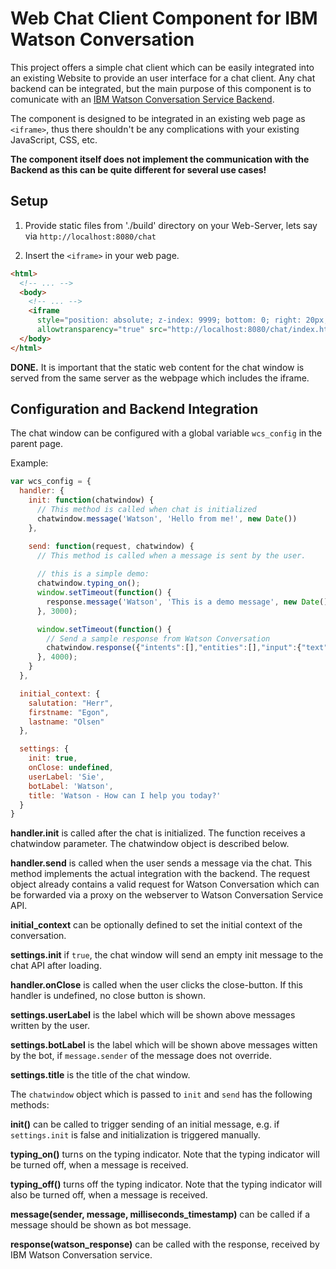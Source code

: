 # Web Chat Client Component for IBM Watson Conversation

This project offers a simple chat client which can be easily integrated into an existing Website to provide an user interface for a chat client. Any chat backend can be integrated, but the main purpose of this component is to comunicate with an [IBM Watson Conversation Service Backend](https://www.ibm.com/watson/services/conversation/).

The component is designed to be integrated in an existing web page as `<iframe>`, thus there shouldn't be any complications with your existing JavaScript, CSS, etc.

**The component itself does not implement the communication with the Backend as this can be quite different for several use cases!**

## Setup

1. Provide static files from './build' directory on your Web-Server, lets say via `http://localhost:8080/chat`

2. Insert the `<iframe>` in your web page.

  ```html
  <html>
    <!-- ... -->
    <body>
      <!-- ... -->
      <iframe 
        style="position: absolute; z-index: 9999; bottom: 0; right: 20px; width: 300px; height: 420px; background: transparent none;"
        allowtransparency="true" src="http://localhost:8080/chat/index.html"></iframe>
    </body>
  </html>
  ```

**DONE.** It is important that the static web content for the chat window is served from the same server as the webpage which includes the iframe.

## Configuration and Backend Integration

The chat window can be configured with a global variable `wcs_config` in the parent page.

Example: 

```javascript
var wcs_config = {
  handler: {
    init: function(chatwindow) {
      // This method is called when chat is initialized
      chatwindow.message('Watson', 'Hello from me!', new Date())
    },

    send: function(request, chatwindow) {
      // This method is called when a message is sent by the user.
      
      // this is a simple demo:
      chatwindow.typing_on();
      window.setTimeout(function() {
        response.message('Watson', 'This is a demo message', new Date());
      }, 3000); 

      window.setTimeout(function() {
        // Send a sample response from Watson Conversation
        chatwindow.response({"intents":[],"entities":[],"input":{"text":"Hello"},"output":{"text":["Ich habe Sie nicht verstanden. Bitte formulieren Sie Ihre Aussage neu."],"nodes_visited":["Andernfalls"],"log_messages":[]},"context":{"conversation_id":"a5133615-eb02-4cc6-9a3d-f86803f3bccf","system":{"dialog_stack":[{"dialog_node":"root"}],"dialog_turn_counter":1,"dialog_request_counter":1,"_node_output_map":{"Andernfalls":[0]},"branch_exited":true,"branch_exited_reason":"completed"}}});
      }, 4000);
    }
  },

  initial_context: {
    salutation: "Herr",
    firstname: "Egon",
    lastname: "Olsen"
  },

  settings: {
    init: true,
    onClose: undefined,
    userLabel: 'Sie',
    botLabel: 'Watson',
    title: 'Watson - How can I help you today?'
  }
}
```

**handler.init** is called after the chat is initialized. The function receives a chatwindow parameter. The chatwindow object is described below.

**handler.send** is called when the user sends a message via the chat. This method implements the actual integration with the backend. The request object already contains a valid request for Watson Conversation which can be forwarded via a proxy on the webserver to Watson Conversation Service API.

**initial_context** can be optionally defined to set the initial context of the conversation.

**settings.init** if `true`, the chat window will send an empty init message to the chat API after loading.

**handler.onClose** is called when the user clicks the close-button. If this handler is undefined, no close button is shown.

**settings.userLabel** is the label which will be shown above messages written by the user.

**settings.botLabel** is the label which will be shown above messages witten by the bot, if `message.sender` of the message does not override.

**settings.title** is the title of the chat window.

The `chatwindow` object which is passed to `init` and `send` has the following methods:

**init()** can be called to trigger sending of an initial message, e.g. if `settings.init` is false and initialization is triggered manually.

**typing_on()** turns on the typing indicator. Note that the typing indicator will be turned off, when a message is received.

**typing_off()** turns off the typing indicator. Note that the typing indicator will also be turned off, when a message is received.

**message(sender, message, milliseconds_timestamp)** can be called if a message should be shown as bot message.

**response(watson_response)** can be called with the response, received by IBM Watson Conversation service.